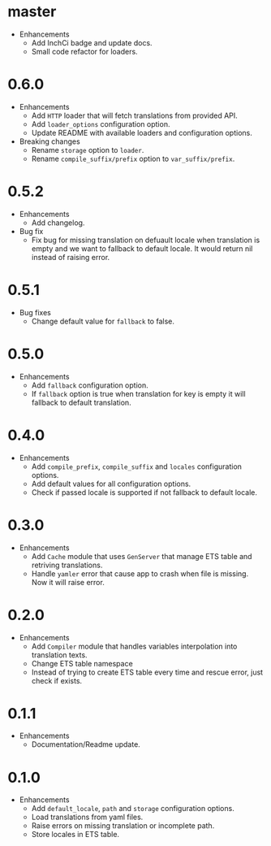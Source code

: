 # master

- Enhancements
  - Add InchCi badge and update docs.
  - Small code refactor for loaders.

# 0.6.0

- Enhancements
  - Add `HTTP` loader that will fetch translations from provided API.
  - Add `loader_options` configuration option.
  - Update README with available loaders and configuration options.
- Breaking changes
  - Rename `storage` option to `loader`.
  - Rename `compile_suffix/prefix` option to `var_suffix/prefix`.

# 0.5.2

- Enhancements
  - Add changelog.
- Bug fix
  - Fix bug for missing translation on defuault locale when translation is empty and we want to fallback to default locale. It would return nil instead of raising error.

# 0.5.1

- Bug fixes
  - Change default value for `fallback` to false.

# 0.5.0

- Enhancements
  - Add `fallback` configuration option.
  - If `fallback` option is true when translation for key is empty it will fallback to default translation.

# 0.4.0

- Enhancements
  - Add `compile_prefix`, `compile_suffix` and `locales` configuration options.
  - Add default values for all configuration options.
  - Check if passed locale is supported if not fallback to default locale.

# 0.3.0

- Enhancements
  - Add `Cache` module that uses `GenServer` that manage ETS table and retriving translations.
  - Handle `yamler` error that cause app to crash when file is missing. Now it will raise error.

# 0.2.0

- Enhancements
  - Add `Compiler` module that handles variables interpolation into translation texts.
  - Change ETS table namespace
  - Instead of trying to create ETS table every time and rescue error, just check if exists.

# 0.1.1

- Enhancements
  - Documentation/Readme update.

# 0.1.0

- Enhancements
  - Add `default_locale`, `path` and `storage` configuration options.
  - Load translations from yaml files.
  - Raise errors on missing translation or incomplete path.
  - Store locales in ETS table.
